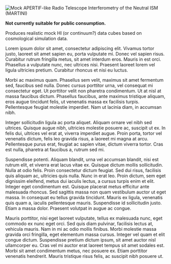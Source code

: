 ![Mock APERTIF-like Radio Telescope Interferometry of the Neutral ISM (MARTINI)](../master/martini_banner.png?raw=true)

**Not currently suitable for public consumption.**

Produces realistic mock HI (or continuum?) data cubes based on cosmological simulation data.

Lorem ipsum dolor sit amet, consectetur adipiscing elit. Vivamus tortor justo, laoreet sit amet sapien eu, porta vulputate mi. Donec vel sapien risus. Curabitur rutrum fringilla metus, sit amet interdum eros. Mauris in est orci. Phasellus a vulputate nunc, nec ultrices nisi. Praesent laoreet lorem vel ligula ultricies pretium. Curabitur rhoncus et nisi eu luctus.

Morbi ac maximus quam. Phasellus sem velit, maximus sit amet fermentum sed, faucibus sed nulla. Donec cursus porttitor urna, vel consequat mi consectetur eget. Ut porttitor velit non pharetra condimentum. Ut at nisl at massa faucibus dictum. Phasellus faucibus, ante maximus tristique aliquam, eros augue tincidunt felis, ut venenatis massa ex facilisis turpis. Pellentesque feugiat molestie imperdiet. Nam ut lacinia diam, in accumsan nibh.

Integer sollicitudin ligula ac porta aliquet. Aliquam ornare vel nibh sed ultrices. Quisque augue nibh, ultricies molestie posuere ac, suscipit ut ex. In felis dui, ultrices vel erat at, viverra imperdiet augue. Proin porta, tortor vel venenatis dictum, felis leo gravida risus, a laoreet mi magna at arcu. Pellentesque purus erat, feugiat ac sapien vitae, dictum viverra tortor. Cras est nulla, pharetra at faucibus a, rutrum sed mi.

Suspendisse potenti. Aliquam blandit, urna vel accumsan blandit, nisi est rutrum elit, et viverra erat lacus vitae ex. Quisque dictum mollis sollicitudin. Nulla at odio felis. Proin consectetur dictum feugiat. Sed dui risus, facilisis quis aliquam ac, ultricies quis nulla. Nunc in erat leo. Proin dictum, sem eget dignissim eleifend, metus dui iaculis lectus, a cursus turpis enim et elit. Integer eget condimentum est. Quisque placerat metus efficitur ante malesuada rhoncus. Sed sagittis massa non quam vestibulum auctor ut eget massa. In consequat eu tellus gravida tincidunt. Mauris ex ligula, venenatis quis quam a, iaculis pellentesque mauris. Suspendisse id sollicitudin justo. Etiam a massa dolor. Praesent volutpat in augue ac congue.

Mauris porttitor, nisi eget laoreet vulputate, tellus ex malesuada nunc, eget commodo ex nunc eget orci. Sed quis diam pulvinar, facilisis lectus at, vehicula mauris. Nam in mi ac odio mollis finibus. Morbi molestie massa gravida orci fringilla, eget elementum massa cursus. Integer vel quam et elit congue dictum. Suspendisse pretium dictum ipsum, sit amet auctor nisl ullamcorper eu. Cras vel mi auctor erat laoreet tempus sit amet sodales est. Morbi sit amet condimentum metus, nec posuere ex. Etiam porttitor venenatis hendrerit. Mauris tristique risus felis, ac suscipit nibh posuere ut.
